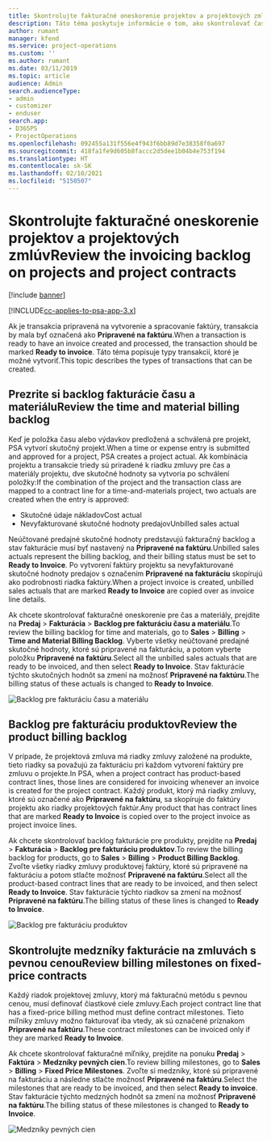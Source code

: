 ```yaml
---
title: Skontrolujte fakturačné oneskorenie projektov a projektových zmlúv
description: Táto téma poskytuje informácie o tom, ako skontrolovať čas, výdavky a backlogy produktu a ako ich označiť ako pripravené na fakturáciu.
author: rumant
manager: kfend
ms.service: project-operations
ms.custom: ''
ms.author: rumant
ms.date: 03/11/2019
ms.topic: article
audience: Admin
search.audienceType:
- admin
- customizer
- enduser
search.app:
- D365PS
- ProjectOperations
ms.openlocfilehash: 092455a131f556e4f943f6bb89d7e38358f0a697
ms.sourcegitcommit: 418fa1fe9d605b8faccc2d5dee1b04b4e753f194
ms.translationtype: HT
ms.contentlocale: sk-SK
ms.lasthandoff: 02/10/2021
ms.locfileid: "5150507"
---
```

# <a name="review-the-invoicing-backlog-on-projects-and-project-contracts"></a><span data-ttu-id="25e21-103">Skontrolujte fakturačné oneskorenie projektov a projektových zmlúv</span><span class="sxs-lookup"><span data-stu-id="25e21-103">Review the invoicing backlog on projects and project contracts</span></span>

[!include [banner](../includes/psa-now-project-operations.md)]

[!INCLUDE[cc-applies-to-psa-app-3.x](../includes/cc-applies-to-psa-app-3x.md)]

<span data-ttu-id="25e21-104">Ak je transakcia pripravená na vytvorenie a spracovanie faktúry, transakcia by mala byť označená ako **Pripravené na faktúru**.</span><span class="sxs-lookup"><span data-stu-id="25e21-104">When a transaction is ready to have an invoice created and processed, the transaction should be marked **Ready to invoice**.</span></span> <span data-ttu-id="25e21-105">Táto téma popisuje typy transakcií, ktoré je možné vytvoriť.</span><span class="sxs-lookup"><span data-stu-id="25e21-105">This topic describes the types of transactions that can be created.</span></span>

## <a name="review-the-time-and-material-billing-backlog"></a><span data-ttu-id="25e21-106">Prezrite si backlog fakturácie času a materiálu</span><span class="sxs-lookup"><span data-stu-id="25e21-106">Review the time and material billing backlog</span></span>

<span data-ttu-id="25e21-107">Keď je položka času alebo výdavkov predložená a schválená pre projekt, PSA vytvorí skutočný projekt.</span><span class="sxs-lookup"><span data-stu-id="25e21-107">When a time or expense entry is submitted and approved for a project, PSA creates a project actual.</span></span> <span data-ttu-id="25e21-108">Ak kombinácia projektu a transakcie triedy sú priradené k riadku zmluvy pre čas a materiály projektu, dve skutočné hodnoty sa vytvoria po schválení položky:</span><span class="sxs-lookup"><span data-stu-id="25e21-108">If the combination of the project and the transaction class are mapped to a contract line for a time-and-materials project, two actuals are created when the entry is approved:</span></span>

- <span data-ttu-id="25e21-109">Skutočné údaje nákladov</span><span class="sxs-lookup"><span data-stu-id="25e21-109">Cost actual</span></span> 
- <span data-ttu-id="25e21-110">Nevyfakturované skutočné hodnoty predajov</span><span class="sxs-lookup"><span data-stu-id="25e21-110">Unbilled sales actual</span></span>

<span data-ttu-id="25e21-111">Neúčtované predajné skutočné hodnoty predstavujú fakturačný backlog a stav fakturácie musí byť nastavený na **Pripravené na faktúru**.</span><span class="sxs-lookup"><span data-stu-id="25e21-111">Unbilled sales actuals represent the billing backlog, and their billing status must be set to **Ready to Invoice**.</span></span> <span data-ttu-id="25e21-112">Po vytvorení faktúry projektu sa nevyfakturované skutočné hodnoty predajov s označením **Pripravené na fakturáciu** skopírujú ako podrobnosti riadka faktúry.</span><span class="sxs-lookup"><span data-stu-id="25e21-112">When a project invoice is created, unbilled sales actuals that are marked **Ready to Invoice** are copied over as invoice line details.</span></span>

<span data-ttu-id="25e21-113">Ak chcete skontrolovať fakturačné oneskorenie pre čas a materiály, prejdite na **Predaj** \> **Fakturácia** \> **Backlog pre fakturáciu času a materiálu**.</span><span class="sxs-lookup"><span data-stu-id="25e21-113">To review the billing backlog for time and materials, go to **Sales** \> **Billing** \> **Time and Material Billing Backlog**.</span></span> <span data-ttu-id="25e21-114">Vyberte všetky neúčtované predajné skutočné hodnoty, ktoré sú pripravené na fakturáciu, a potom vyberte položku **Pripravené na faktúru**.</span><span class="sxs-lookup"><span data-stu-id="25e21-114">Select all the unbilled sales actuals that are ready to be invoiced, and then select **Ready to Invoice**.</span></span> <span data-ttu-id="25e21-115">Stav fakturácie týchto skutočných hodnôt sa zmení na možnosť **Pripravené na faktúru**.</span><span class="sxs-lookup"><span data-stu-id="25e21-115">The billing status of these actuals is changed to **Ready to Invoice**.</span></span>

![Backlog pre fakturáciu času a materiálu](media/TMBacklog.png)

## <a name="review-the-product-billing-backlog"></a><span data-ttu-id="25e21-117">Backlog pre fakturáciu produktov</span><span class="sxs-lookup"><span data-stu-id="25e21-117">Review the product billing backlog</span></span>

<span data-ttu-id="25e21-118">V prípade, že projektová zmluva má riadky zmluvy založené na produkte, tieto riadky sa považujú za fakturáciu pri každom vytvorení faktúry pre zmluvu o projekte.</span><span class="sxs-lookup"><span data-stu-id="25e21-118">In PSA, when a project contract has product-based contract lines, those lines are considered for invoicing whenever an invoice is created for the project contract.</span></span> <span data-ttu-id="25e21-119">Každý produkt, ktorý má riadky zmluvy, ktoré sú označené ako **Pripravené na faktúru**, sa skopíruje do faktúry projektu ako riadky projektových faktúr.</span><span class="sxs-lookup"><span data-stu-id="25e21-119">Any product that has contract lines that are marked **Ready to Invoice** is copied over to the project invoice as project invoice lines.</span></span>

<span data-ttu-id="25e21-120">Ak chcete skontrolovať backlog fakturácie pre produkty, prejdite na **Predaj** \> **Fakturácia** \> **Backlog pre fakturáciu produktov**.</span><span class="sxs-lookup"><span data-stu-id="25e21-120">To review the billing backlog for products, go to **Sales** \> **Billing** \> **Product Billing Backlog**.</span></span> <span data-ttu-id="25e21-121">Zvoľte všetky riadky zmluvy produktovej faktúry, ktoré sú pripravené na fakturáciu a potom stlačte možnosť **Pripravené na faktúru**.</span><span class="sxs-lookup"><span data-stu-id="25e21-121">Select all the product-based contract lines that are ready to be invoiced, and then select **Ready to Invoice**.</span></span> <span data-ttu-id="25e21-122">Stav fakturácie týchto riadkov sa zmení na možnosť **Pripravené na faktúru**.</span><span class="sxs-lookup"><span data-stu-id="25e21-122">The billing status of these lines is changed to **Ready to Invoice**.</span></span>

![Backlog pre fakturáciu produktov](media/ProductBacklog.png)

## <a name="review-billing-milestones-on-fixed-price-contracts"></a><span data-ttu-id="25e21-124">Skontrolujte medzníky fakturácie na zmluvách s pevnou cenou</span><span class="sxs-lookup"><span data-stu-id="25e21-124">Review billing milestones on fixed-price contracts</span></span>

<span data-ttu-id="25e21-125">Každý riadok projektovej zmluvy, ktorý má fakturačnú metódu s pevnou cenou, musí definovať čiastkové ciele zmluvy.</span><span class="sxs-lookup"><span data-stu-id="25e21-125">Each project contract line that has a fixed-price billing method must define contract milestones.</span></span> <span data-ttu-id="25e21-126">Tieto míľniky zmluvy možno fakturovať iba vtedy, ak sú označené príznakom **Pripravené na faktúru**.</span><span class="sxs-lookup"><span data-stu-id="25e21-126">These contract milestones can be invoiced only if they are marked **Ready to Invoice**.</span></span> 

<span data-ttu-id="25e21-127">Ak chcete skontrolovať fakturačné míľniky, prejdite na ponuku **Predaj** \> **Faktúra** \> **Medzníky pevných cien**.</span><span class="sxs-lookup"><span data-stu-id="25e21-127">To review billing milestones, go to **Sales** \> **Billing** \> **Fixed Price Milestones**.</span></span> <span data-ttu-id="25e21-128">Zvoľte si medzníky, ktoré sú pripravené na fakturáciu a následne stlačte možnosť **Pripravené na faktúru**.</span><span class="sxs-lookup"><span data-stu-id="25e21-128">Select the milestones that are ready to be invoiced, and then select **Ready to invoice**.</span></span> <span data-ttu-id="25e21-129">Stav fakturácie týchto medzných hodnôt sa zmení na možnosť **Pripravené na faktúru**.</span><span class="sxs-lookup"><span data-stu-id="25e21-129">The billing status of these milestones is changed to **Ready to Invoice**.</span></span>

![Medzníky pevných cien](media/FPBacklog.png)
